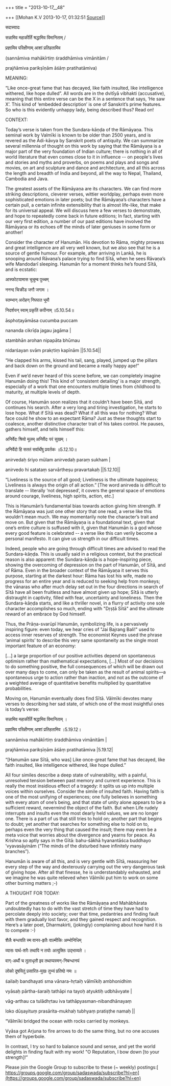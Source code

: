 +++
title = "2013-10-17__48"

+++
[[Mohan K.V	2013-10-17, 01:32:51 [Source](https://groups.google.com/g/sadaswada/c/RdpZehtiSL4)]]



सदास्वादः



सन्नामिव महाकीर्तिं श्रद्धामिव विमानिताम् /

प्रज्ञामिव परिक्षीणाम् आशां प्रतिहतामिव

  

(sannāmiva mahākīrtiṃ śraddhāmiva vimānitām /

prajñāmiva parikṣīṇām āśāṃ pratihatāmiva)

  

MEANING:

“Like once-great fame that has decayed, like faith insulted, like intelligence withered, like hope dulled”. All words are in the dvitīyā vibhakti (accusative), meaning that this entire verse can be the X in a sentence that says, ‘He saw X’. This kind of ‘embedded description’ is one of Sanskrit’s prime features. So who is this evidently unhappy lady, being described thus? Read on!

  

CONTEXT:

Today’s verse is taken from the Sundara-kāṇḍa of the Rāmāyaṇa. This seminal work by Valmīki is known to be older than 2500 years, and is revered as the Ādi-kāvya by Sanskrit poets of antiquity. We can summarize several millennia of thought on this work by saying that the Rāmāyaṇa is a major part of the very foundation of Indian culture; there is nothing in all of world literature that even comes close to it in influence -- on people's lives and stories and myths and proverbs, on poems and plays and songs and movies, on art and sculpture and dance and architecture, and all this across the length and breadth of India and beyond, all the way to Nepal, Thailand, Cambodia and Java.

  

The greatest assets of the Rāmāyaṇa are its characters. We can find more striking descriptions, cleverer verses, wittier worldplay, perhaps even more sophisticated emotions in later poets; but the Rāmāyaṇa’s characters have a certain pull, a certain infinite extensibility that is almost life-like, that make for its universal appeal. We will discuss here a few verses to demonstrate, and hope to repeatedly come back in future editions; In fact, starting with our very first edition, a number of our past editions have involved the Rāmāyaṇa or its echoes off the minds of later geniuses in some form or another!

  

Consider the character of Hanumān. His devotion to Rāma, mighty prowess and great intelligence are all very well known, but we also see that he is a source of gentle humour. For example, after arriving in Lankā, he is snooping around Rāvaṇa’s palace trying to find Sītā, when he sees Rāvaṇa’s wife Mandodarī sleeping. Hanumān for a moment thinks he’s found Sītā, and is ecstatic:

  

आस्फोटयामास चुचुम्ब पुच्चम्

ननन्द चिक्रीड जगौ जगाम ।

स्तम्भान् अरोहन् निपपात भूमौ

निदर्शयन् स्वाम् प्रकृतिं कपीनाम् ॥5.10.54॥

āsphoṭayāmāsa cucumba puccam

nananda cikrīḍa jagau jagāma \|

stambhān arohan nipapāta bhūmau

nidarśayan svām prakṛtiṃ kapīnām \|\|5.10.54\|\|

  

“He clapped his arms, kissed his tail, sang, played, jumped up the pillars and back down on the ground and became a really happy ape!”

  

Even if we’d never heard of this scene before, we can completely imagine Hanumān doing this! This kind of ‘consistent detailing’ is a major strength, especially of a work that one encounters multiple times from childhood to maturity, at multiple levels of depth.

  

Of course, Hanumān soon realizes that it couldn’t have been Sītā, and continues his search. After a very long and tiring investigation, he starts to lose hope. What if Sītā was dead? What if all this was for nothing? What face could he show to an expectant Rāma? Just as these thoughts start to coalesce, another distinctive character trait of his takes control. He pauses, gathers himself, and tells himself this:

  

अनिर्वेदः श्रियो मूलम् अनिर्वेदः परं सुखम् ।

अनिर्वेदो हि सततं सर्वार्थेषु प्रवर्तकः ॥5.12.10॥

anirvedaḥ śriyo mūlam anirvedaḥ paraṃ sukham \|

anirvedo hi satataṃ sarvārtheṣu pravartakaḥ \|\|5.12.10\|\|

  

“Liveliness is the source of all good; Liveliness is the ultimate happiness; Liveliness is always the origin of all action.” \[The word anirveda is difficult to translate -- literally ‘not depressed’, it covers the general space of emotions around courage, liveliness, high spirits, action, etc.\]

  

This is Hanumān’s fundamental bias towards action giving him strength. If the Rāmāyaṇa was just one other story that one read, a verse like this wouldn’t mean much. We may momentarily note the character’s trait and move on. But given that the Rāmāyaṇa is a foundational text, given that one’s entire culture is suffused with it, given that Hanumān is a god whose every good feature is celebrated -- a verse like this can verily become a personal manifesto. It can give us strength in our difficult times.

  

Indeed, people who are going through difficult times are advised to read the Sundara-kāṇḍa. This is usually said in a religious context, but the practical reason is also apparent: the Sundara-kāṇḍa is a hope-inspiring piece, showing the overcoming of depression on the part of Hanumān, of Sītā, and of Rāma. Even in the broader context of the Rāmāyaṇa it serves this purpose, starting at the darkest hour: Rāma has lost his wife, made no progress for an entire year and is reduced to seeking help from monkeys; the vānaras who after much delay set out in the four directions in search of Sītā have all been fruitless and have almost given up hope; Sītā is utterly distraught in captivity, filled with fear, uncertainty and loneliness. Then the Sundara-kāṇḍa starts, and like a thriller novel, in a flurry of activity one sole character accomplishes so much, ending with "Dṛṣṭā Sītā" and the ultimate reward of an embrace by God himself.

  

Thus, the Prāṇa-svarūpī Hanumān, symbolizing life, is a pervasively inspiring figure: even today, we hear cries of "Jai Bajrang Bali!" used to access inner reserves of strength. The economist Keynes used the phrase ‘animal spirits’ to describe this very same spontaneity as the single most important feature of an economy:

  

\[...\] a large proportion of our positive activities depend on spontaneous optimism rather than mathematical expectations, \[...\] Most of our decisions to do something positive, the full consequences of which will be drawn out over many days to come, can only be taken as the result of animal spirits—a spontaneous urge to action rather than inaction, and not as the outcome of a weighted average of quantitative benefits multiplied by quantitative probabilities.

  

Moving on, Hanumān eventually does find Sītā. Vālmīki devotes many verses to describing her sad state, of which one of the most insightful ones is today’s verse:

  

सन्नामिव महाकीर्तिं श्रद्धामिव विमानिताम् ।

प्रज्ञामिव परिक्षीणाम् आशां प्रतिहतामिव ।5.19.12।

sannāmiva mahākīrtiṃ śraddhāmiva vimānitām \|

prajñāmiva parikṣīṇām āśāṃ pratihatāmiva \|5.19.12\|

  

“\[Hanumān saw Sītā, who was\] Like once-great fame that has decayed, like faith insulted, like intelligence withered, like hope dulled.”

  

All four similes describe a deep state of vulnerability, with a painful, unresolved tension between past memory and current experience. This is really the most insidious effect of a tragedy: it splits us up into multiple voices within ourselves. Consider the simile of insulted faith. Having faith is one of the most unifying of experiences; one fully believes in something with every atom of one’s being, and that state of unity alone appears to be a sufficient reward, nevermind the object of the faith. But when Life rudely interrupts and insults even the most dearly held values, we are no longer one. There is a part of us that still tries to hold on; another part that begins to doubt; yet another that searches for something else to hold on to, perhaps even the very thing that caused the insult; there may even be a meta voice that worries about the divergence and yearns for peace. As Krishna so aptly says in the Gītā: bahu-śākhā hyanantāśca buddhayo ’vyavasāyinām (“The minds of the disturbed have infinitely many branches”).

  

Hanumān is aware of all this, and is very gentle with Sītā, reassuring her every step of the way and dexterously carrying out the very dangerous task of giving hope. After all that finesse, he is understandably exhausted, and we imagine he was quite relieved when Vālmīki put him to work on some other burning matters ;-)

A THOUGHT FOR TODAY:

  

Part of the greatness of works like the Rāmāyaṇa and Mahābhārata undoubtedly has to do with the vast stretch of time they have had to percolate deeply into society; over that time, pedantries and finding fault with them gradually lost favor, and they gained respect and recognition. Here’s a later poet, Dharmakirti, (jokingly) complaining about how hard it is to compete :-)

  

शैलैः बन्धयति स्म वानर-हृतैः वाल्मीकिः अम्भोनिधिम्

व्यासः पार्थ-शरैः तथापि न तयोः अत्युक्तिः उद्भाव्यते ।

वाग्-अर्थौ च तुलाधृतौ इव तथाप्यस्मन्-निबन्धानयं

लोको दूषयितुं प्रसारित-मुखः तुभ्यं प्रतिष्ठे नमः ॥

śailaiḥ bandhayati sma vānara-hṛtaiḥ vālmīkiḥ ambhonidhim

vyāsaḥ pārtha-śaraiḥ tathāpi na tayoḥ atyuktiḥ udbhāvyate \|

vāg-arthau ca tulādhṛtau iva tathāpyasman-nibandhānayaṃ

loko dūṣayituṃ prasārita-mukhaḥ tubhyaṃ pratiṣṭhe namaḥ \|\|

  

“Vālmīki bridged the ocean with rocks carried by monkeys.

Vyāsa got Arjuna to fire arrows to do the same thing, but no one accuses them of hyperbole.

In contrast, I try so hard to balance sound and sense, and yet the world delights in finding fault with my work! "O Reputation, I bow down \[to your strength\]!”

Please join the Google Group to subscribe to these (\~ weekly) postings:[ https://groups.google.com/group/sadaswada/subscribe?hl=en](https://groups.google.com/group/sadaswada/subscribe?hl=en)  

